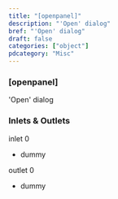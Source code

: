 ```yaml
---
title: "[openpanel]"
description: "'Open' dialog"
bref: "'Open' dialog"
draft: false
categories: ["object"]
pdcategory: "Misc"
---
```


### [openpanel]

'Open' dialog

### Inlets & Outlets

inlet 0

 - dummy

outlet 0

 - dummy
 
